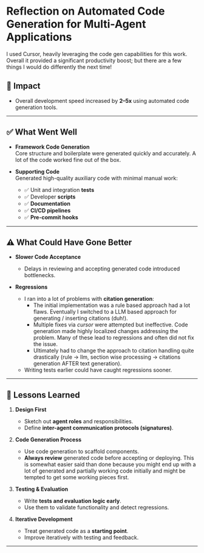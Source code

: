 # Reflection on Automated Code Generation for Multi-Agent Applications

I used Cursor, heavily leveraging the code gen capabilities for this work. Overall it provided a significant productivity boost; but there are a few things I would do differently the next time!

## 🚀 Impact
- Overall development speed increased by **2–5x** using automated code generation tools.

---

## ✅ What Went Well
- **Framework Code Generation**  
  Core structure and boilerplate were generated quickly and accurately. A lot of the code worked fine out of the box.

- **Supporting Code**  
  Generated high-quality auxiliary code with minimal manual work:
  - ✅ Unit and integration **tests**
  - ✅ Developer **scripts**
  - ✅ **Documentation**
  - ✅ **CI/CD pipelines**
  - ✅ **Pre-commit hooks**

---

## ⚠️ What Could Have Gone Better
- **Slower Code Acceptance**  
  - Delays in reviewing and accepting generated code introduced bottlenecks.

- **Regressions**
  - I ran into a lot of problems with **citation generation**:
    - The initial implementation was a rule based approach had a lot flaws. Eventually I switched to a LLM based approach for generating / inserting citations (duh!).
    - Multiple fixes via *cursor* were attempted but ineffective. Code generation made highly localized changes addressing the problem. Many of these lead to regressions and often did not fix the issue.
    - Ultimately had to change the approach to citation handling quite drastically (rule -> llm, section wise processing -> citations generation AFTER text generation). 
  - Writing tests earlier could have caught regressions sooner.

---

## 🧠 Lessons Learned

1. **Design First**
   - Sketch out **agent roles** and responsibilities.
   - Define **inter-agent communication protocols (signatures)**.

2. **Code Generation Process**
   - Use code generation to scaffold components.
   - **Always review** generated code before accepting or deploying. This is somewhat easier said than done because you might end up with a lot of generated and partially working code initially and might be tempted to get some working pieces first.

3. **Testing & Evaluation**
   - Write **tests and evaluation logic early**.
   - Use them to validate functionality and detect regressions.

4. **Iterative Development**
   - Treat generated code as a **starting point**.
   - Improve iteratively with testing and feedback.

---

